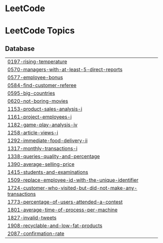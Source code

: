 # LeetCode
<!---LeetCode Topics Start-->
# LeetCode Topics
## Database
|  |
| ------- |
| [0197-rising-temperature](https://github.com/kumod007/LeetCode/tree/master/0197-rising-temperature) |
| [0570-managers-with-at-least-5-direct-reports](https://github.com/kumod007/LeetCode/tree/master/0570-managers-with-at-least-5-direct-reports) |
| [0577-employee-bonus](https://github.com/kumod007/LeetCode/tree/master/0577-employee-bonus) |
| [0584-find-customer-referee](https://github.com/kumod007/LeetCode/tree/master/0584-find-customer-referee) |
| [0595-big-countries](https://github.com/kumod007/LeetCode/tree/master/0595-big-countries) |
| [0620-not-boring-movies](https://github.com/kumod007/LeetCode/tree/master/0620-not-boring-movies) |
| [1153-product-sales-analysis-i](https://github.com/kumod007/LeetCode/tree/master/1153-product-sales-analysis-i) |
| [1161-project-employees-i](https://github.com/kumod007/LeetCode/tree/master/1161-project-employees-i) |
| [1182-game-play-analysis-iv](https://github.com/kumod007/LeetCode/tree/master/1182-game-play-analysis-iv) |
| [1258-article-views-i](https://github.com/kumod007/LeetCode/tree/master/1258-article-views-i) |
| [1292-immediate-food-delivery-ii](https://github.com/kumod007/LeetCode/tree/master/1292-immediate-food-delivery-ii) |
| [1317-monthly-transactions-i](https://github.com/kumod007/LeetCode/tree/master/1317-monthly-transactions-i) |
| [1338-queries-quality-and-percentage](https://github.com/kumod007/LeetCode/tree/master/1338-queries-quality-and-percentage) |
| [1390-average-selling-price](https://github.com/kumod007/LeetCode/tree/master/1390-average-selling-price) |
| [1415-students-and-examinations](https://github.com/kumod007/LeetCode/tree/master/1415-students-and-examinations) |
| [1509-replace-employee-id-with-the-unique-identifier](https://github.com/kumod007/LeetCode/tree/master/1509-replace-employee-id-with-the-unique-identifier) |
| [1724-customer-who-visited-but-did-not-make-any-transactions](https://github.com/kumod007/LeetCode/tree/master/1724-customer-who-visited-but-did-not-make-any-transactions) |
| [1773-percentage-of-users-attended-a-contest](https://github.com/kumod007/LeetCode/tree/master/1773-percentage-of-users-attended-a-contest) |
| [1801-average-time-of-process-per-machine](https://github.com/kumod007/LeetCode/tree/master/1801-average-time-of-process-per-machine) |
| [1827-invalid-tweets](https://github.com/kumod007/LeetCode/tree/master/1827-invalid-tweets) |
| [1908-recyclable-and-low-fat-products](https://github.com/kumod007/LeetCode/tree/master/1908-recyclable-and-low-fat-products) |
| [2087-confirmation-rate](https://github.com/kumod007/LeetCode/tree/master/2087-confirmation-rate) |
<!---LeetCode Topics End-->